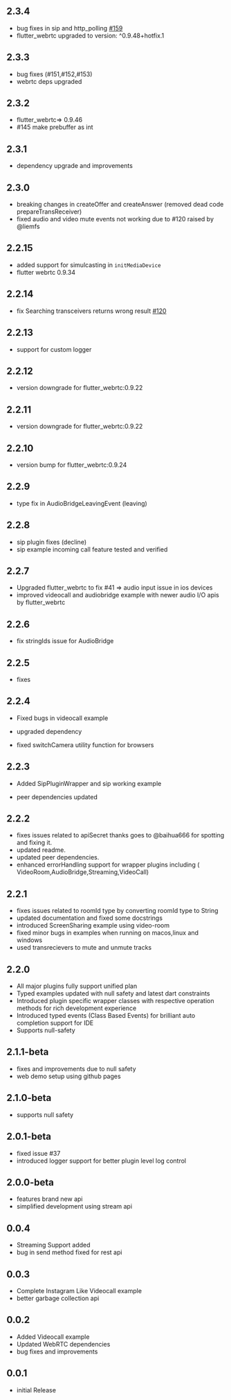 ## 2.3.4
- bug fixes in sip and http_polling [#159](https://github.com/flutterjanus/flutter_janus_client/pull/159)
- flutter_webrtc upgraded to version: ^0.9.48+hotfix.1
## 2.3.3
- bug fixes (#151,#152,#153)
- webrtc deps upgraded
## 2.3.2
- flutter_webrtc=> 0.9.46
- #145 make prebuffer as int
## 2.3.1
- dependency upgrade and improvements
## 2.3.0
- breaking changes in createOffer and createAnswer (removed dead code prepareTransReceiver)
- fixed audio and video mute events not working due to #120 raised by @liemfs 

## 2.2.15
- added support for simulcasting in `initMediaDevice`
- flutter webrtc 0.9.34
## 2.2.14
- fix Searching transceivers returns wrong result [#120](https://github.com/flutterjanus/flutter_janus_client/pull/120)
## 2.2.13

- support for custom logger

## 2.2.12

- version downgrade for flutter_webrtc:0.9.22
## 2.2.11

- version downgrade for flutter_webrtc:0.9.22

## 2.2.10

- version bump for flutter_webrtc:0.9.24
## 2.2.9

- type fix in AudioBridgeLeavingEvent (leaving)

## 2.2.8

- sip plugin fixes (decline)
- sip example incoming call feature tested and verified

## 2.2.7

- Upgraded flutter_webrtc to fix #41 => audio input issue in ios devices
- improved videocall and audiobridge example with newer audio I/O apis by flutter_webrtc

## 2.2.6

- fix stringIds issue for AudioBridge

## 2.2.5

- fixes

## 2.2.4

- Fixed bugs in videocall example

- upgraded dependency

- fixed switchCamera utility function for browsers

## 2.2.3

- Added SipPluginWrapper and sip working example

- peer dependencies updated

## 2.2.2

- fixes issues related to apiSecret thanks goes to @baihua666 for spotting and fixing it.
- updated readme.
- updated peer dependencies.
- enhanced errorHandling support for wrapper plugins including (
  VideoRoom,AudioBridge,Streaming,VideoCall)

## 2.2.1

- fixes issues related to roomId type by converting roomId type to String
- updated documentation and fixed some docstrings
- introduced ScreenSharing example using video-room
- fixed minor bugs in examples when running on macos,linux and windows
- used transrecievers to mute and unmute tracks

## 2.2.0

- All major plugins fully support unified plan
- Typed examples updated with null safety and latest dart constraints
- Introduced plugin specific wrapper classes with respective operation methods for rich development
  experience
- Introduced typed events (Class Based Events) for brilliant auto completion support for IDE
- Supports null-safety

## 2.1.1-beta

- fixes and improvements due to null safety
- web demo setup using github pages

## 2.1.0-beta

- supports null safety

## 2.0.1-beta

- fixed issue #37
- introduced logger support for better plugin level log control

## 2.0.0-beta

- features brand new api
- simplified development using stream api

## 0.0.4

- Streaming Support added
- bug in send method fixed for rest api

## 0.0.3

- Complete Instagram Like Videocall example
- better garbage collection api

## 0.0.2

- Added Videocall example
- Updated WebRTC dependencies
- bug fixes and improvements

## 0.0.1

- initial Release
